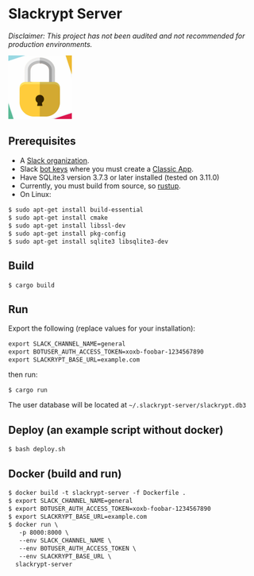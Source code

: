 # Slackrypt Server

_Disclaimer: This project has not been audited and not recommended for production environments._

<img src="https://github.com/jeffrade/slackrypt/blob/master/images/slackrypt.jpg" alt="logo" width="128" height="128">

## Prerequisites
 - A [Slack organization](https://slack.com/get-started).
 - Slack [bot keys](https://slack.com/get-started) where you must create a [Classic App](https://api.slack.com/rtm#create_a_classic_slack_app).
 - Have SQLite3 version 3.7.3 or later installed (tested on 3.11.0)
 - Currently, you must build from source, so [rustup](https://rustup.rs/).
 - On Linux:
```
$ sudo apt-get install build-essential
$ sudo apt-get install cmake
$ sudo apt-get install libssl-dev
$ sudo apt-get install pkg-config
$ sudo apt-get install sqlite3 libsqlite3-dev
```

## Build
```
$ cargo build
```

## Run
Export the following (replace values for your installation):
```
export SLACK_CHANNEL_NAME=general
export BOTUSER_AUTH_ACCESS_TOKEN=xoxb-foobar-1234567890
export SLACKRYPT_BASE_URL=example.com
```
then run:
```
$ cargo run
```
The user database will be located at `~/.slackrypt-server/slackrypt.db3`

## Deploy (an example script without docker)
```
$ bash deploy.sh
```

## Docker (build and run)
```
$ docker build -t slackrypt-server -f Dockerfile .
$ export SLACK_CHANNEL_NAME=general
$ export BOTUSER_AUTH_ACCESS_TOKEN=xoxb-foobar-1234567890
$ export SLACKRYPT_BASE_URL=example.com
$ docker run \
   -p 8000:8000 \
   --env SLACK_CHANNEL_NAME \
   --env BOTUSER_AUTH_ACCESS_TOKEN \
   --env SLACKRYPT_BASE_URL \
  slackrypt-server
```
